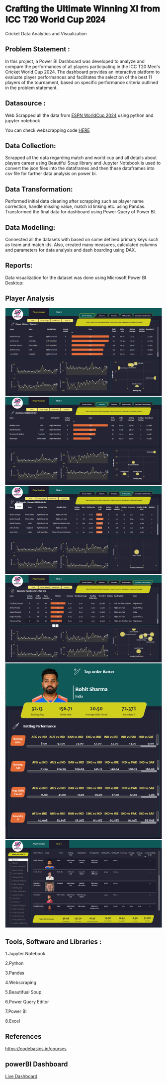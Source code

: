 # 𝐂𝐫𝐚𝐟𝐭𝐢𝐧𝐠 𝐭𝐡𝐞 𝐔𝐥𝐭𝐢𝐦𝐚𝐭𝐞 𝐖𝐢𝐧𝐧𝐢𝐧𝐠 𝐗𝐈 𝐟𝐫𝐨𝐦 𝐈𝐂𝐂 𝐓𝟐𝟎 𝐖𝐨𝐫𝐥𝐝 𝐂𝐮𝐩 𝟐𝟎𝟐𝟒
Cricket Data Analytics and Visualization

## Problem Statement :

In this project, a Power BI Dashboard was developed to analyze and compare the performances of all players participating in the ICC T20 Men's Cricket World Cup 2024. The dashboard provides an interactive platform to evaluate player performances and facilitates the selection of the best 11 players of the tournament, based on specific performance criteria outlined in the problem statement.
## Datasource :
Web Scrapped all the data from [ESPN WorldCup 2024](https://www.espncricinfo.com/series/icc-men-s-t20-world-cup-2024-1411166) using python and jupyter notebook

You can check webscrapping code [HERE](https://github.com/SanchayRohad/Cricket-Data-Analytics-and-Visualization/tree/7da698547179da8de59a419c95bc78637894dcec/Webscraping%20code)

## Data Collection:
Scrapped all the data regarding match and world cup and all details about players career using Beautiful Soup library and Jupyter Notebook is used to convert the json files into the dataframes and then these dataframes into csv file for further data analysis on power bi.

## Data Transformation:
Performed initial data cleaning after scrapping such as player name correction, handle missing value, match id linking etc. using Pandas. Transformed the final data for dashboard using Power Query of Power BI.

## Data Modelling:
Connected all the datasets with based on some defined primary keys such as team and match ids. Also, created many measures, calculated columns and parameters for data analysis and dash boarding using DAX.

## Reports:
Data visualization for the dataset was done using Microsoft Power BI Desktop:

## Player Analysis
![Openers](https://github.com/SanchayRohad/Cricket-Data-Analytics-and-Visualization/blob/6f9f413ef5180f02e6339caf9abc68a3d7a15641/Screenshots/front%20page.png)
![Middle Order](https://github.com/SanchayRohad/Cricket-Data-Analytics-and-Visualization/blob/6f9f413ef5180f02e6339caf9abc68a3d7a15641/Screenshots/Middle%20Order.png)
![Allrounders](https://github.com/SanchayRohad/Cricket-Data-Analytics-and-Visualization/blob/f666c47aec29f51a90f7f67b081f4609392b3e36/Screenshots/Allrounders.png)
![Bowlers](https://github.com/SanchayRohad/Cricket-Data-Analytics-and-Visualization/blob/6f9f413ef5180f02e6339caf9abc68a3d7a15641/Screenshots/Bowlers.png)
![PlayerInfo](https://github.com/SanchayRohad/Cricket-Data-Analytics-and-Visualization/blob/main/Screenshots/Player%20Summary%20throughout%20worldcup.png)
![Final 11](https://github.com/SanchayRohad/Cricket-Data-Analytics-and-Visualization/blob/6f9f413ef5180f02e6339caf9abc68a3d7a15641/Screenshots/Final%2011.png)

## Tools, Software and Libraries :
1.Jupyter Notebook

2.Python

3.Pandas

4.Webscraping

5.Beautifual Soup

6.Power Query Editor

7.Power BI

8.Excel

## References
https://codebasics.io/courses

## powerBI Dashboard
[Live Dashboard](https://app.powerbi.com/view?r=eyJrIjoiNjEyNDAyMjYtMTc4Ni00NjRmLThiOGEtODFmNzUzZjg4YTgwIiwidCI6ImM2ZTU0OWIzLTVmNDUtNDAzMi1hYWU5LWQ0MjQ0ZGM1YjJjNCJ9&pageName=ReportSection3a8cb23b814911c94608)

